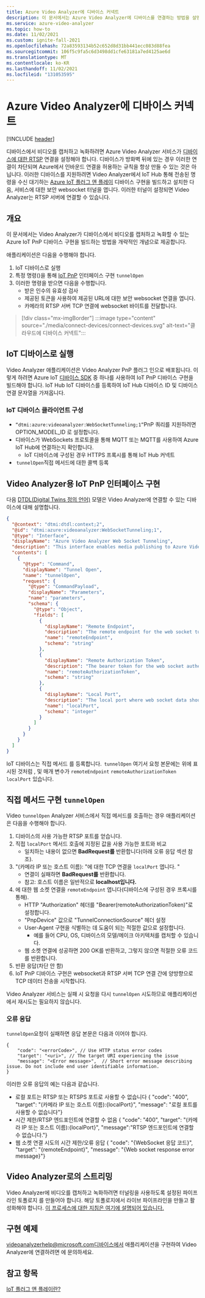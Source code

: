 ```yaml
---
title: Azure Video Analyzer에 디바이스 커넥트
description: 이 문서에서는 Azure Video Analyzer에 디바이스를 연결하는 방법을 설명합니다.
ms.service: azure-video-analyzer
ms.topic: how-to
ms.date: 11/02/2021
ms.custom: ignite-fall-2021
ms.openlocfilehash: 72a83593134b52c652d8d31bb441ecc083d88fea
ms.sourcegitcommit: 106f5c9fa5c6d3498dd1cfe63181a7ed4125ae6d
ms.translationtype: MT
ms.contentlocale: ko-KR
ms.lasthandoff: 11/02/2021
ms.locfileid: "131053595"
---
```

# <a name="connect-devices-to-azure-video-analyzer"></a>Azure Video Analyzer에 디바이스 커넥트

[!INCLUDE [header](includes/cloud-env.md)]

디바이스에서 비디오를 캡처하고 녹화하려면 Azure Video Analyzer 서비스가 [디바이스에 대한 RTSP](../terminology.md#rtsp) 연결을 설정해야 합니다. 디바이스가 방화벽 뒤에 있는 경우 이러한 연결이 차단되며 Azure에서 인바운드 연결을 허용하는 규칙을 항상 만들 수 있는 것은 아닙니다. 이러한 디바이스를 지원하려면 Video Analyzer에서 IoT Hub 통해 전송된 명령을 수신 대기하는 [Azure IoT 플러그 앤 플레이](../../../iot-develop/overview-iot-plug-and-play.md) 디바이스 구현을 빌드하고 설치한 다음, 서비스에 대한 보안 websocket 터널을 엽니다. 이러한 터널이 설정되면 Video Analyzer는 RTSP 서버에 연결할 수 있습니다.

## <a name="overview"></a>개요 

이 문서에서는 Video Analyzer가 디바이스에서 비디오를 캡처하고 녹화할 수 있는 Azure IoT PnP 디바이스 구현을 빌드하는 방법을 개략적인 개념으로 제공합니다. 

애플리케이션은 다음을 수행해야 합니다. 

1. IoT 디바이스로 실행 
1. 특정 명령()을 통해 [IoT PnP](../../../iot-develop/overview-iot-plug-and-play.md) 인터페이스 구현 `tunnelOpen` 
1. 이러한 명령을 받으면 다음을 수행합니다. 
   * 받은 인수의 유효성 검사 
   * 제공된 토큰을 사용하여 제공된 URL에 대한 보안 websocket 연결을 엽니다.
   * 카메라의 RTSP 서버 TCP 연결에 websocket 바이트를 전달합니다.

> [!div class="mx-imgBorder"]
> :::image type="content" source="./media/connect-devices/connect-devices.svg" alt-text="클라우드에 디바이스 커넥트":::

## <a name="run-as-an-iot-device"></a>IoT 디바이스로 실행 

Video Analyzer 애플리케이션은 Video Analyzer PnP 플러그 인으로 배포됩니다. 이렇게 하려면 Azure IoT [디바이스 SDK](../../../iot-develop/libraries-sdks.md#device-sdks) 중 하나를 사용하여 IoT PnP 디바이스 구현을 빌드해야 합니다. IoT Hub IoT 디바이스를 등록하여 IoT Hub 디바이스 ID 및 디바이스 연결 문자열을 가져옵니다.

### <a name="iot-device-clientconfiguration"></a>IoT 디바이스 클라이언트 구성

* `“dtmi:azure:videoanalyzer:WebSocketTunneling;1”`PnP 쿼리를 지원하려면 OPTION_MODEL_ID 로 설정합니다.  
* 디바이스가 WebSockets 프로토콜을 통해 MQTT 또는 MQTT를 사용하여 Azure IoT Hub에 연결하는지 확인합니다. 
    * IoT 디바이스에 구성된 경우 HTTPS 프록시를 통해 IoT Hub 커넥트  
*  `tunnelOpen`직접 메서드에 대한 콜백 등록   

## <a name="implement-the-iot-pnp-interface-for-video-analyzer"></a>Video Analyzer용 IoT PnP 인터페이스 구현

다음 [DTDL(Digital Twins 정의 언어)](https://github.com/Azure/opendigitaltwins-dtdl) 모델은 Video Analyzer에 연결할 수 있는 디바이스에 대해 설명합니다.

```json
{
  "@context": "dtmi:dtdl:context;2",
  "@id": "dtmi:azure:videoanalyzer:WebSocketTunneling;1",
  "@type": "Interface",
  "displayName": "Azure Video Analyzer Web Socket Tunneling",
  "description": "This interface enables media publishing to Azure Video Analyzer service from a RTSP compatible device which is located behind a firewall or NAT device.",
  "contents": [
    {
      "@type": "Command",
      "displayName": "Tunnel Open",
      "name": "tunnelOpen",
      "request": {
        "@type": "CommandPayload",
        "displayName": "Parameters",
        "name": "parameters",
        "schema": {
          "@type": "Object",
          "fields": [
            {
              "displayName": "Remote Endpoint",
              "description": "The remote endpoint for the web socket tunnel.",
              "name": "remoteEndpoint",
              "schema": "string"
            },
            {
              "displayName": "Remote Authorization Token",
              "description": "The bearer token for the web socket authentication.",
              "name": "remoteAuthorizationToken",
              "schema": "string"
            },
            {
              "displayName": "Local Port",
              "description": "The local port where web socket data should be tunneled to.",
              "name": "localPort",
              "schema": "integer"
            }
          ]
        }
      }
    }
  ]
}
```

IoT 디바이스는 직접 메서드 를 등록합니다.  `tunnelOpen` 여기서 요청 본문에는 위에 표시된 것처럼 , 및 매개 변수가 `remoteEndpoint` `remoteAuthorizationToken` `localPort` 있습니다.

## <a name="implement-the-direct-method-tunnelopen"></a>직접 메서드 구현 `tunnelOpen`
Video `tunnelOpen` Analyzer 서비스에서 직접 메서드를 호출하는 경우 애플리케이션은 다음을 수행해야 합니다.

1. 디바이스의 사용 가능한 RTSP 포트를 얻습니다.
1. 직접 `localPort` 메서드 호출에 지정된 값을 사용 가능한 포트와 비교
   * 일치하는 내용이 없으면 **BadRequest를** 반환합니다(아래 오류 응답 섹션 참조).
1. "(카메라 IP 또는 호스트 이름): "에 대한 TCP 연결을 `localPort` 엽니다. "
   * 연결이 실패하면 **BadRequest를** 반환합니다.
   * 참고: 호스트 이름은 일반적으로 **localhost입니다.**
1. 에 대한 웹 소켓 연결을 `remoteEndpoint` 엽니다(디바이스에 구성된 경우 프록시를 통해).
   * HTTP "Authorization" 헤더를 "Bearer(remoteAuthorizationToken)"로 설정합니다.
   * "PnpDevice" 값으로 "TunnelConnectionSource" 헤더 설정
   * User-Agent 구현을 식별하는 데 도움이 되는 적절한 값으로 설정합니다. 
      * 예를 들어 CPU, OS, 디바이스의 모델/메이크 아키텍처를 캡처할 수 있습니다.
   * 웹 소켓 연결에 성공하면 200 OK를 반환하고, 그렇지 않으면 적절한 오류 코드를 반환합니다.
1. 반환 응답(차단 안 함)
1. IoT PnP 디바이스 구현은 websocket과 RTSP 서버 TCP 연결 간에 양방향으로 TCP 데이터 전송을 시작합니다.

Video Analyzer 서비스는 실패 시 요청을 다시 `tunnelOpen` 시도하므로 애플리케이션에서 재시도는 필요하지 않습니다.

### <a name="error-responses"></a>오류 응답
`tunnelOpen`요청이 실패하면 응답 본문은 다음과 이어야 합니다.

```
{
    "code": "<errorCode>", // Use HTTP status error codes
    "target": "<uri>", // The target URI experiencing the issue
    "message": "<Error message>",  // Short error message describing issue. Do not include end user identifiable information.
}
```
이러한 오류 응답의 예는 다음과 같습니다.

* 로컬 포트는 RTSP 또는 RTSPS 포트로 사용할 수 없습니다 { "code": "400", "target": "(카메라 IP 또는 호스트 이름):{localPort}", "message": "로컬 포트를 사용할 수 없습니다"}
* 시간 제한/RTSP 엔드포인트에 연결할 수 없음 { "code": "400", "target": "(카메라 IP 또는 호스트 이름):{localPort}", "message":"RTSP 엔드포인트에 연결할 수 없습니다."}
*   웹 소켓 연결 시도의 시간 제한/오류 응답 { "code": "{WebSocket 응답 코드}", "target": "{remoteEndpoint}", "message": "{Web socket response error message}"}


## <a name="ingestion-to-video-analyzer"></a>Video Analyzer로의 스트리밍
Video Analyzer에 비디오를 캡처하고 녹화하려면 터널링을 사용하도록 설정된 파이프라인 토폴로지 를 만들어야 합니다. 해당 토폴로지에서 라이브 파이프라인을 만들고 활성화해야 합니다. [이 프로세스에 대한 지침은 여기에 설명되어 있습니다.](use-remote-device-adapter.md#create-pipeline-topology-in-the-video-analyzer-service)

 
## <a name="example-implementation"></a>구현 예제
videoanalyzerhelp@microsoft.com디바이스에서 애플리케이션을 구현하여 Video Analyzer에 연결하려면 에 문의하세요.

## <a name="see-also"></a>참고 항목 

[IoT 플러그 앤 플레이란?](../../../iot-develop/overview-iot-plug-and-play.md)

